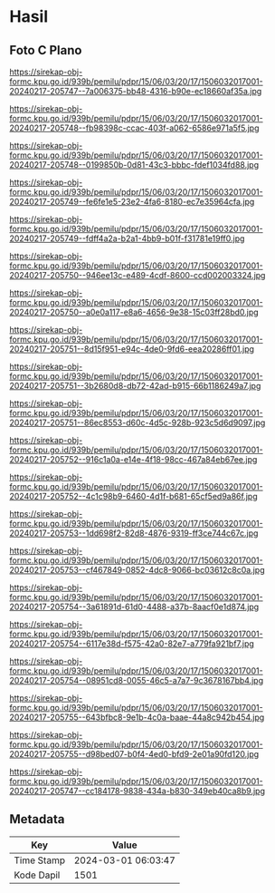 # Hasil

## Foto C Plano

https://sirekap-obj-formc.kpu.go.id/939b/pemilu/pdpr/15/06/03/20/17/1506032017001-20240217-205747--7a006375-bb48-4316-b90e-ec18660af35a.jpg

https://sirekap-obj-formc.kpu.go.id/939b/pemilu/pdpr/15/06/03/20/17/1506032017001-20240217-205748--fb98398c-ccac-403f-a062-6586e971a5f5.jpg

https://sirekap-obj-formc.kpu.go.id/939b/pemilu/pdpr/15/06/03/20/17/1506032017001-20240217-205748--0199850b-0d81-43c3-bbbc-fdef1034fd88.jpg

https://sirekap-obj-formc.kpu.go.id/939b/pemilu/pdpr/15/06/03/20/17/1506032017001-20240217-205749--fe6fe1e5-23e2-4fa6-8180-ec7e35964cfa.jpg

https://sirekap-obj-formc.kpu.go.id/939b/pemilu/pdpr/15/06/03/20/17/1506032017001-20240217-205749--fdff4a2a-b2a1-4bb9-b01f-f31781e19ff0.jpg

https://sirekap-obj-formc.kpu.go.id/939b/pemilu/pdpr/15/06/03/20/17/1506032017001-20240217-205750--946ee13c-e489-4cdf-8600-ccd002003324.jpg

https://sirekap-obj-formc.kpu.go.id/939b/pemilu/pdpr/15/06/03/20/17/1506032017001-20240217-205750--a0e0a117-e8a6-4656-9e38-15c03ff28bd0.jpg

https://sirekap-obj-formc.kpu.go.id/939b/pemilu/pdpr/15/06/03/20/17/1506032017001-20240217-205751--8d15f951-e94c-4de0-9fd6-eea20286ff01.jpg

https://sirekap-obj-formc.kpu.go.id/939b/pemilu/pdpr/15/06/03/20/17/1506032017001-20240217-205751--3b2680d8-db72-42ad-b915-66b1186249a7.jpg

https://sirekap-obj-formc.kpu.go.id/939b/pemilu/pdpr/15/06/03/20/17/1506032017001-20240217-205751--86ec8553-d60c-4d5c-928b-923c5d6d9097.jpg

https://sirekap-obj-formc.kpu.go.id/939b/pemilu/pdpr/15/06/03/20/17/1506032017001-20240217-205752--916c1a0a-e14e-4f18-98cc-467a84eb67ee.jpg

https://sirekap-obj-formc.kpu.go.id/939b/pemilu/pdpr/15/06/03/20/17/1506032017001-20240217-205752--4c1c98b9-6460-4d1f-b681-65cf5ed9a86f.jpg

https://sirekap-obj-formc.kpu.go.id/939b/pemilu/pdpr/15/06/03/20/17/1506032017001-20240217-205753--1dd698f2-82d8-4876-9319-ff3ce744c67c.jpg

https://sirekap-obj-formc.kpu.go.id/939b/pemilu/pdpr/15/06/03/20/17/1506032017001-20240217-205753--cf467849-0852-4dc8-9066-bc03612c8c0a.jpg

https://sirekap-obj-formc.kpu.go.id/939b/pemilu/pdpr/15/06/03/20/17/1506032017001-20240217-205754--3a61891d-61d0-4488-a37b-8aacf0e1d874.jpg

https://sirekap-obj-formc.kpu.go.id/939b/pemilu/pdpr/15/06/03/20/17/1506032017001-20240217-205754--6117e38d-f575-42a0-82e7-a779fa921bf7.jpg

https://sirekap-obj-formc.kpu.go.id/939b/pemilu/pdpr/15/06/03/20/17/1506032017001-20240217-205754--08951cd8-0055-46c5-a7a7-9c3678167bb4.jpg

https://sirekap-obj-formc.kpu.go.id/939b/pemilu/pdpr/15/06/03/20/17/1506032017001-20240217-205755--643bfbc8-9e1b-4c0a-baae-44a8c942b454.jpg

https://sirekap-obj-formc.kpu.go.id/939b/pemilu/pdpr/15/06/03/20/17/1506032017001-20240217-205755--d98bed07-b0f4-4ed0-bfd9-2e01a90fd120.jpg

https://sirekap-obj-formc.kpu.go.id/939b/pemilu/pdpr/15/06/03/20/17/1506032017001-20240217-205747--cc184178-9838-434a-b830-349eb40ca8b9.jpg


## Metadata

| Key        | Value               |
| ---------- | ------------------- |
| Time Stamp | 2024-03-01 06:03:47 |
| Kode Dapil | 1501                |



